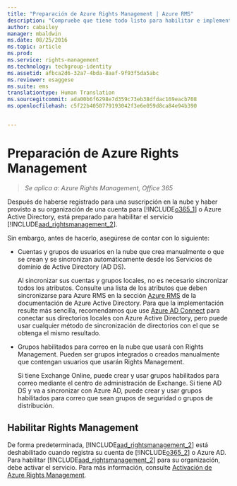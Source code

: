 ```yaml
---
title: "Preparación de Azure Rights Management | Azure RMS"
description: "Compruebe que tiene todo listo para habilitar e implementar Azure RMS, que incluye las cuentas de usuario y los grupos para la autenticación."
author: cabailey
manager: mbaldwin
ms.date: 08/25/2016
ms.topic: article
ms.prod: 
ms.service: rights-management
ms.technology: techgroup-identity
ms.assetid: afbca2d6-32a7-4bda-8aaf-9f93f5da5abc
ms.reviewer: esaggese
ms.suite: ems
translationtype: Human Translation
ms.sourcegitcommit: ada00b6f6298e7d359c73eb38dfdac169eacb708
ms.openlocfilehash: c5f22b4050779193042f3e6e059d8ca84e94b390


---
```


# Preparación de Azure Rights Management

>*Se aplica a: Azure Rights Management, Office 365*

Después de haberse registrado para una suscripción en la nube y haber provisto a su organización de una cuenta para [!INCLUDE[o365_1](../includes/o365_1_md.md)] o Azure Active Directory, está preparado para habilitar el servicio [!INCLUDE[aad_rightsmanagement_2](../includes/aad_rightsmanagement_2_md.md)].

Sin embargo, antes de hacerlo, asegúrese de contar con lo siguiente:

-   Cuentas y grupos de usuarios en la nube que crea manualmente o que se crean y se sincronizan automáticamente desde los Servicios de dominio de Active Directory (AD DS).

    Al sincronizar sus cuentas y grupos locales, no es necesario sincronizar todos los atributos. Consulte una lista de los atributos que deben sincronizarse para Azure RMS en la sección [Azure RMS](/active-directory/active-directory-aadconnectsync-attributes-synchronized#azure-rms) de la documentación de Azure Active Directory. Para que la implementación resulte más sencilla, recomendamos que use [Azure AD Connect](/active-directory/active-directory-aadconnectsync-whatis) para conectar sus directorios locales con Azure Active Directory, pero puede usar cualquier método de sincronización de directorios con el que se obtenga el mismo resultado.

-   Grupos habilitados para correo en la nube que usará con Rights Management. Pueden ser grupos integrados o creados manualmente que contengan usuarios que usarán Rights Management.

    Si tiene Exchange Online, puede crear y usar grupos habilitados para correo mediante el centro de administración de Exchange. Si tiene AD DS y va a sincronizar con Azure AD, puede crear y usar grupos habilitados para correo que sean grupos de seguridad o grupos de distribución.

## Habilitar Rights Management
De forma predeterminada, [!INCLUDE[aad_rightsmanagement_2](../includes/aad_rightsmanagement_2_md.md)] está deshabilitado cuando registra su cuenta de [!INCLUDE[o365_2](../includes/o365_2_md.md)] o Azure AD. Para habilitar [!INCLUDE[aad_rightsmanagement_2](../includes/aad_rightsmanagement_2_md.md)] para su organización, debe activar el servicio. Para más información, consulte [Activación de Azure Rights Management](../deploy-use/activate-service.md).






<!--HONumber=Aug16_HO4-->


